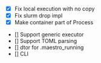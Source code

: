- [X] Fix local execution with no copy
- [X] Fix slurm drop impl
- [X] Make container part of Process
- [] Support generic executor
- [] Support TOML parsing
- [] dtor for .maestro_running
- [] CLI
